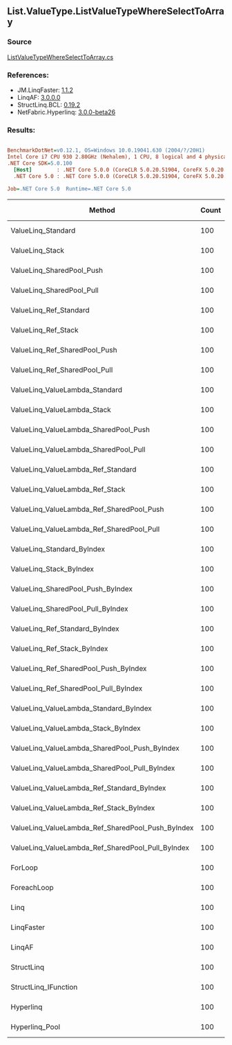 ﻿## List.ValueType.ListValueTypeWhereSelectToArray

### Source
[ListValueTypeWhereSelectToArray.cs](../LinqBenchmarks/List/ValueType/ListValueTypeWhereSelectToArray.cs)

### References:
- JM.LinqFaster: [1.1.2](https://www.nuget.org/packages/JM.LinqFaster/1.1.2)
- LinqAF: [3.0.0.0](https://www.nuget.org/packages/LinqAF/3.0.0.0)
- StructLinq.BCL: [0.19.2](https://www.nuget.org/packages/StructLinq.BCL/0.19.2)
- NetFabric.Hyperlinq: [3.0.0-beta26](https://www.nuget.org/packages/NetFabric.Hyperlinq/3.0.0-beta26)

### Results:
``` ini

BenchmarkDotNet=v0.12.1, OS=Windows 10.0.19041.630 (2004/?/20H1)
Intel Core i7 CPU 930 2.80GHz (Nehalem), 1 CPU, 8 logical and 4 physical cores
.NET Core SDK=5.0.100
  [Host]        : .NET Core 5.0.0 (CoreCLR 5.0.20.51904, CoreFX 5.0.20.51904), X64 RyuJIT
  .NET Core 5.0 : .NET Core 5.0.0 (CoreCLR 5.0.20.51904, CoreFX 5.0.20.51904), X64 RyuJIT

Job=.NET Core 5.0  Runtime=.NET Core 5.0  

```
|                                            Method | Count |      Mean |     Error |    StdDev |    Median | Ratio | RatioSD |  Gen 0 | Gen 1 | Gen 2 | Allocated |
|-------------------------------------------------- |------ |----------:|----------:|----------:|----------:|------:|--------:|-------:|------:|------:|----------:|
|                                ValueLinq_Standard |   100 |  3.798 μs | 0.0753 μs | 0.1278 μs |  3.805 μs |  1.69 |    0.06 | 1.5717 |     - |     - |    6576 B |
|                                   ValueLinq_Stack |   100 |  2.609 μs | 0.0519 μs | 0.1106 μs |  2.643 μs |  1.18 |    0.04 | 0.4807 |     - |     - |    2024 B |
|                         ValueLinq_SharedPool_Push |   100 |  3.582 μs | 0.0709 μs | 0.1333 μs |  3.635 μs |  1.62 |    0.05 | 0.4807 |     - |     - |    2024 B |
|                         ValueLinq_SharedPool_Pull |   100 |  3.125 μs | 0.0624 μs | 0.1471 μs |  3.210 μs |  1.41 |    0.07 | 0.4807 |     - |     - |    2024 B |
|                            ValueLinq_Ref_Standard |   100 |  3.717 μs | 0.0734 μs | 0.1596 μs |  3.761 μs |  1.67 |    0.08 | 1.5717 |     - |     - |    6576 B |
|                               ValueLinq_Ref_Stack |   100 |  2.590 μs | 0.0519 μs | 0.1439 μs |  2.628 μs |  1.17 |    0.06 | 0.4807 |     - |     - |    2024 B |
|                     ValueLinq_Ref_SharedPool_Push |   100 |  3.440 μs | 0.0551 μs | 0.0460 μs |  3.452 μs |  1.54 |    0.05 | 0.4807 |     - |     - |    2024 B |
|                     ValueLinq_Ref_SharedPool_Pull |   100 |  3.022 μs | 0.0602 μs | 0.1688 μs |  3.087 μs |  1.36 |    0.09 | 0.4807 |     - |     - |    2024 B |
|                    ValueLinq_ValueLambda_Standard |   100 |  3.146 μs | 0.0626 μs | 0.1413 μs |  3.195 μs |  1.43 |    0.07 | 1.5717 |     - |     - |    6576 B |
|                       ValueLinq_ValueLambda_Stack |   100 |  2.665 μs | 0.0534 μs | 0.1387 μs |  2.716 μs |  1.20 |    0.07 | 0.4807 |     - |     - |    2024 B |
|             ValueLinq_ValueLambda_SharedPool_Push |   100 |  2.770 μs | 0.0555 μs | 0.1382 μs |  2.833 μs |  1.26 |    0.06 | 0.4807 |     - |     - |    2024 B |
|             ValueLinq_ValueLambda_SharedPool_Pull |   100 |  2.837 μs | 0.0566 μs | 0.1521 μs |  2.905 μs |  1.30 |    0.07 | 0.4807 |     - |     - |    2024 B |
|                ValueLinq_ValueLambda_Ref_Standard |   100 |  2.782 μs | 0.0585 μs | 0.0650 μs |  2.803 μs |  1.25 |    0.04 | 1.5717 |     - |     - |    6576 B |
|                   ValueLinq_ValueLambda_Ref_Stack |   100 |  2.251 μs | 0.0448 μs | 0.1039 μs |  2.288 μs |  1.03 |    0.04 | 0.4807 |     - |     - |    2024 B |
|         ValueLinq_ValueLambda_Ref_SharedPool_Push |   100 |  2.417 μs | 0.0471 μs | 0.0484 μs |  2.432 μs |  1.08 |    0.03 | 0.4807 |     - |     - |    2024 B |
|         ValueLinq_ValueLambda_Ref_SharedPool_Pull |   100 |  2.531 μs | 0.0503 μs | 0.1317 μs |  2.583 μs |  1.16 |    0.06 | 0.4807 |     - |     - |    2024 B |
|                        ValueLinq_Standard_ByIndex |   100 |  3.539 μs | 0.0706 μs | 0.0785 μs |  3.571 μs |  1.58 |    0.05 | 1.5717 |     - |     - |    6576 B |
|                           ValueLinq_Stack_ByIndex |   100 |  2.025 μs | 0.0400 μs | 0.0912 μs |  2.047 μs |  0.92 |    0.04 | 0.4807 |     - |     - |    2024 B |
|                 ValueLinq_SharedPool_Push_ByIndex |   100 |  3.076 μs | 0.0614 μs | 0.1562 μs |  3.124 μs |  1.39 |    0.08 | 0.4807 |     - |     - |    2024 B |
|                 ValueLinq_SharedPool_Pull_ByIndex |   100 |  2.458 μs | 0.0486 μs | 0.1127 μs |  2.490 μs |  1.13 |    0.04 | 0.4807 |     - |     - |    2024 B |
|                    ValueLinq_Ref_Standard_ByIndex |   100 |  3.219 μs | 0.0644 μs | 0.1467 μs |  3.270 μs |  1.46 |    0.07 | 1.5717 |     - |     - |    6576 B |
|                       ValueLinq_Ref_Stack_ByIndex |   100 |  1.912 μs | 0.0380 μs | 0.0917 μs |  1.940 μs |  0.87 |    0.03 | 0.4807 |     - |     - |    2024 B |
|             ValueLinq_Ref_SharedPool_Push_ByIndex |   100 |  2.914 μs | 0.0578 μs | 0.1244 μs |  2.964 μs |  1.32 |    0.05 | 0.4807 |     - |     - |    2024 B |
|             ValueLinq_Ref_SharedPool_Pull_ByIndex |   100 |  2.336 μs | 0.0464 μs | 0.1113 μs |  2.378 μs |  1.06 |    0.06 | 0.4807 |     - |     - |    2024 B |
|            ValueLinq_ValueLambda_Standard_ByIndex |   100 |  2.604 μs | 0.0515 μs | 0.1130 μs |  2.639 μs |  1.18 |    0.06 | 1.5717 |     - |     - |    6576 B |
|               ValueLinq_ValueLambda_Stack_ByIndex |   100 |  2.002 μs | 0.0400 μs | 0.0967 μs |  2.030 μs |  0.91 |    0.04 | 0.4807 |     - |     - |    2024 B |
|     ValueLinq_ValueLambda_SharedPool_Push_ByIndex |   100 |  2.212 μs | 0.0443 μs | 0.1111 μs |  2.234 μs |  1.02 |    0.05 | 0.4807 |     - |     - |    2024 B |
|     ValueLinq_ValueLambda_SharedPool_Pull_ByIndex |   100 |  2.199 μs | 0.0439 μs | 0.0991 μs |  2.235 μs |  0.98 |    0.05 | 0.4807 |     - |     - |    2024 B |
|        ValueLinq_ValueLambda_Ref_Standard_ByIndex |   100 |  2.695 μs | 0.0515 μs | 0.0632 μs |  2.715 μs |  1.21 |    0.05 | 1.5717 |     - |     - |    6576 B |
|           ValueLinq_ValueLambda_Ref_Stack_ByIndex |   100 |  1.689 μs | 0.0339 μs | 0.0715 μs |  1.711 μs |  0.76 |    0.04 | 0.4826 |     - |     - |    2024 B |
| ValueLinq_ValueLambda_Ref_SharedPool_Push_ByIndex |   100 |  2.246 μs | 0.0447 μs | 0.0913 μs |  2.286 μs |  1.01 |    0.05 | 0.4807 |     - |     - |    2024 B |
| ValueLinq_ValueLambda_Ref_SharedPool_Pull_ByIndex |   100 |  1.950 μs | 0.0388 μs | 0.0802 μs |  1.992 μs |  0.88 |    0.04 | 0.4807 |     - |     - |    2024 B |
|                                           ForLoop |   100 |  2.233 μs | 0.0418 μs | 0.0448 μs |  2.247 μs |  1.00 |    0.00 | 1.7052 |     - |     - |    7136 B |
|                                       ForeachLoop |   100 |  2.583 μs | 0.0514 μs | 0.1106 μs |  2.633 μs |  1.17 |    0.06 | 1.7052 |     - |     - |    7136 B |
|                                              Linq |   100 |  2.767 μs | 0.0552 μs | 0.1268 μs |  2.823 μs |  1.26 |    0.06 | 1.2398 |     - |     - |    5200 B |
|                                        LinqFaster |   100 |  2.895 μs | 0.0579 μs | 0.1259 μs |  2.921 μs |  1.31 |    0.06 | 1.7052 |     - |     - |    7136 B |
|                                            LinqAF |   100 | 12.717 μs | 0.2367 μs | 0.6237 μs | 12.700 μs |  5.81 |    0.40 |      - |     - |     - |    7104 B |
|                                        StructLinq |   100 |  2.194 μs | 0.0424 μs | 0.0622 μs |  2.208 μs |  0.98 |    0.04 | 0.5035 |     - |     - |    2120 B |
|                              StructLinq_IFunction |   100 |  1.554 μs | 0.0311 μs | 0.0670 μs |  1.577 μs |  0.71 |    0.03 | 0.4826 |     - |     - |    2024 B |
|                                         Hyperlinq |   100 |  2.142 μs | 0.0424 μs | 0.1055 μs |  2.164 μs |  0.96 |    0.05 | 0.4807 |     - |     - |    2024 B |
|                                    Hyperlinq_Pool |   100 |  1.907 μs | 0.0381 μs | 0.1044 μs |  1.966 μs |  0.86 |    0.06 | 0.0076 |     - |     - |      56 B |
